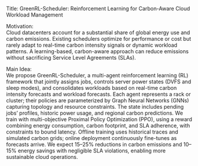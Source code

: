 Title: GreenRL-Scheduler: Reinforcement Learning for Carbon-Aware Cloud Workload Management

Motivation:  
Cloud datacenters account for a substantial share of global energy use and carbon emissions. Existing schedulers optimize for performance or cost but rarely adapt to real-time carbon intensity signals or dynamic workload patterns. A learning-based, carbon-aware approach can reduce emissions without sacrificing Service Level Agreements (SLAs).

Main Idea:  
We propose GreenRL-Scheduler, a multi-agent reinforcement learning (RL) framework that jointly assigns jobs, controls server power states (DVFS and sleep modes), and consolidates workloads based on real-time carbon intensity forecasts and workload forecasts. Each agent represents a rack or cluster; their policies are parameterized by Graph Neural Networks (GNNs) capturing topology and resource constraints. The state includes pending jobs’ profiles, historic power usage, and regional carbon predictions. We train with multi-objective Proximal Policy Optimization (PPO), using a reward combining energy consumption, carbon footprint, and SLA adherence, with constraints to bound latency. Offline training uses historical traces and simulated carbon grids; online deployment continuously fine-tunes as forecasts arrive. We expect 15–25% reductions in carbon emissions and 10–15% energy savings with negligible SLA violations, enabling more sustainable cloud operations.